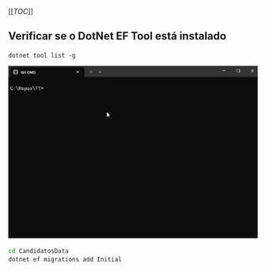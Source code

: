 [[_TOC_]]

## Verificar se o DotNet EF Tool está instalado
```
dotnet tool list -g
```
![gifanimation.gif](/.attachments/gifanimation-6c04ac1f-827c-4355-b329-43b0655e792d.gif)


```bash
cd CandidatosData
dotnet ef migrations add Initial
```